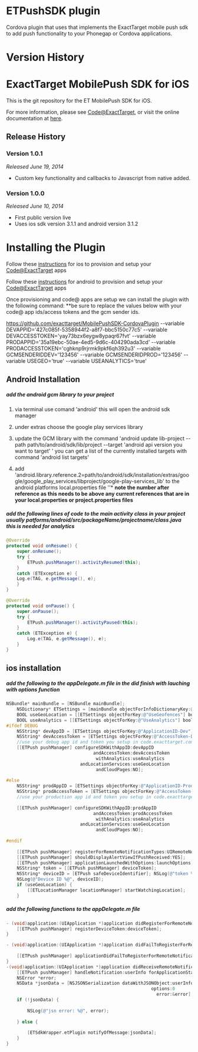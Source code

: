 ETPushSDK plugin
===============

Cordova plugin that uses that implements the ExactTarget mobile push sdk to add push functionality to your Phonegap or Cordova applications.


Version History
============
# ExactTarget MobilePush SDK for iOS

This is the git repository for the ET MobilePush SDK for iOS.

For more information, please see [Code@ExactTarget](http://code.exacttarget.com), or visit the online documentation at [here](http://exacttarget.github.io/MobilePushSDK-CordovaPlugin/).

## Release History

### Version 1.0.1
_Released June 19, 2014_

* Custom key functionality and callbacks to Javascript from native added.

### Version 1.0.0
_Released June 10, 2014_

* First public version live
* Uses ios sdk version 3.1.1 and android version 3.1.2

Installing the Plugin
=====================

Follow these [instructions](https://code.exacttarget.com/mobilepush/integrating-mobilepush-sdk-your-ios-mobile-app#How) for ios to provision and setup your [Code@ExactTarget](http://code.exacttarget.com) apps

Follow these [instructions](https://code.exacttarget.com/mobilepush/integrating-mobilepush-sdk-your-android-mobile-app#How) for android to provision and setup your [Code@ExactTarget](http://code.exacttarget.com) apps

Once provisioning and code@ apps are setup we can install the plugin with the following command:
**be sure to replace the values below with your code@ app ids/access tokens and the gcm sender ids.

https://github.com/exacttarget/MobilePushSDK-CordovaPlugin --variable DEVAPPID='427c085f-5358944f2-a8f7-bbc5150c77c5' --variable DEVACCESSTOKEN='yay73bzx6eygw8ypaqr67fvt' --variable PRODAPPID='35a19ebc-50ae-4ed5-9d6c-404290ada3cd' --variable PRODACCESSTOKEN='cghknp9rjrmk9pkf6qh392u3' --variable GCMSENDERIDDEV='123456' --variable GCMSENDERIDPROD='123456' --variable USEGEO='true' --variable USEANALYTICS='true'

## Android Installation

##### add the android gcm library to your project

1. via terminal use comand 'android' this will open the android sdk manager

2. under extras choose the google play services library

3. update the GCM library with the command 'android update lib-project --path path/to/android/sdk/lib/project --target 'android api version you want to target' ' you can get a list of the currently installed targets with command 'android list targets'

4. add 'android.library.reference.2=path/to/android/sdk/installation/extras/google/google_play_services/libproject/google-play-services_lib' to the android platforms local.properties file
''* **note the number after reference as this needs to be above any current references that are in your local.properties or project.properties files**

##### add the following lines of code to the main activity class in your project usually patforms/android/src/packageName/projectname/class.java this is needed for analytics

```java
@Override 
protected void onResume() {
	super.onResume(); 
	try {
		ETPush.pushManager().activityResumed(this); 
	}
	catch (ETException e) { 
	Log.e(TAG, e.getMessage(), e);
	}
} 

@Override
protected void onPause() { 
	super.onPause();
	try { 
		ETPush.pushManager().activityPaused(this);
	} 
	catch (ETException e) {
		Log.e(TAG, e.getMessage(), e); 
	}
}
```

## ios installation

##### add the following to the appDelegate.m file in the did finish with lauching with options function

```objective-c
NSBundle* mainBundle = [NSBundle mainBundle];
    NSDictionary* ETSettings = [mainBundle objectForInfoDictionaryKey:@"ETAppSettings"];
    BOOL useGeoLocation = [[ETSettings objectForKey:@"UseGeofences"] boolValue];
    BOOL useAnalytics = [[ETSettings objectForKey:@"UseAnalytics"] boolValue];
#ifdef DEBUG
    NSString* devAppID = [ETSettings objectForKey:@"ApplicationID-Dev"];
    NSString* devAccessToken = [ETSettings objectForKey:@"AccessToken-Dev"];
    //use your debug app id and token you setup in code.exacttarget.com here
    [[ETPush pushManager] configureSDKWithAppID:devAppID
                                 andAccessToken:devAccessToken
                                  withAnalytics:useAnalytics
                            andLocationServices:useGeoLocation
                                  andCloudPages:NO];
    
#else
    NSString* prodAppID = [ETSettings objectForKey:@"ApplicationID-Prod"];
    NSString* prodAccessToken = [ETSettings objectForKey:@"AccessToken-Prod"];
    //use your production app id and token you setup in code.exacttarget.com here
    
    [[ETPush pushManager] configureSDKWithAppID:prodAppID
                                 andAccessToken:prodAccessToken
                                  withAnalytics:useAnalytics
                            andLocationServices:useGeoLocation
                                  andCloudPages:NO];
    
#endif
    
    [[ETPush pushManager] registerForRemoteNotificationTypes:UIRemoteNotificationTypeAlert|UIRemoteNotificationTypeBadge| UIRemoteNotificationTypeSound];
    [[ETPush pushManager] shouldDisplayAlertViewIfPushReceived:YES];
    [[ETPush pushManager] applicationLaunchedWithOptions:launchOptions];
    NSString* token = [[ETPush pushManager] deviceToken];
    NSString* deviceID = [ETPush safeDeviceIdentifier]; NSLog(@"token %@", token);
    NSLog(@"Device ID %@", deviceID);
    if (useGeoLocation) {
        [[ETLocationManager locationManager] startWatchingLocation]; 
    }
```

##### add the following functions to the appDelegate.m file

```objective-c
- (void)application:(UIApplication *)application didRegisterForRemoteNotificationsWithDeviceToken:(NSData *)deviceToken {
    [[ETPush pushManager] registerDeviceToken:deviceToken];
}

- (void)application:(UIApplication *)application didFailToRegisterForRemoteNotificationsWithError:(NSError *)error {
    
    [[ETPush pushManager] applicationDidFailToRegisterForRemoteNotificationsWithError:error];
}
-(void)application:(UIApplication *)application didReceiveRemoteNotification:(NSDictionary *)userInfo {
    [[ETPush pushManager] handleNotification:userInfo forApplicationState:application.applicationState];
    NSError *error;
    NSData *jsonData = [NSJSONSerialization dataWithJSONObject:userInfo
                                                       options:0
                                                         error:&error];
    if (!jsonData) {
        
        NSLog(@"jsn error: %@", error);
        
    } else {
        
        [ETSdkWrapper.etPlugin notifyOfMessage:jsonData];
    }
}
```





